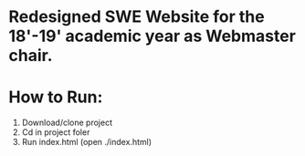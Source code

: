 # Redesigned SWE Website for the 18'-19' academic year as Webmaster chair. 
# How to Run: 
1. Download/clone project
2. Cd in project foler
3. Run index.html (open ./index.html) 
